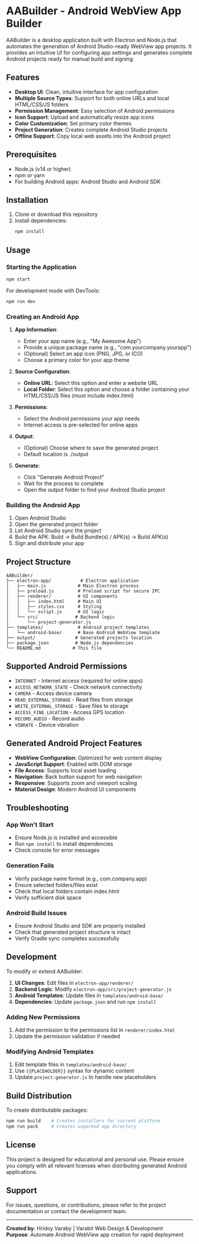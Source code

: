 # AABuilder - Android WebView App Builder

AABuilder is a desktop application built with Electron and Node.js that automates the generation of Android Studio-ready WebView app projects. It provides an intuitive UI for configuring app settings and generates complete Android projects ready for manual build and signing.

## Features

- **Desktop UI**: Clean, intuitive interface for app configuration
- **Multiple Source Types**: Support for both online URLs and local HTML/CSS/JS folders
- **Permission Management**: Easy selection of Android permissions
- **Icon Support**: Upload and automatically resize app icons
- **Color Customization**: Set primary color themes
- **Project Generation**: Creates complete Android Studio projects
- **Offline Support**: Copy local web assets into the Android project

## Prerequisites

- Node.js (v14 or higher)
- npm or yarn
- For building Android apps: Android Studio and Android SDK

## Installation

1. Clone or download this repository
2. Install dependencies:
   ```bash
   npm install
   ```

## Usage

### Starting the Application

```bash
npm start
```

For development mode with DevTools:
```bash
npm run dev
```

### Creating an Android App

1. **App Information**:
   - Enter your app name (e.g., "My Awesome App")
   - Provide a unique package name (e.g., "com.yourcompany.yourapp")
   - (Optional) Select an app icon (PNG, JPG, or ICO)
   - Choose a primary color for your app theme

2. **Source Configuration**:
   - **Online URL**: Select this option and enter a website URL
   - **Local Folder**: Select this option and choose a folder containing your HTML/CSS/JS files (must include index.html)

3. **Permissions**:
   - Select the Android permissions your app needs
   - Internet access is pre-selected for online apps

4. **Output**:
   - (Optional) Choose where to save the generated project
   - Default location is ./output

5. **Generate**:
   - Click "Generate Android Project"
   - Wait for the process to complete
   - Open the output folder to find your Android Studio project

### Building the Android App

1. Open Android Studio
2. Open the generated project folder
3. Let Android Studio sync the project
4. Build the APK: Build → Build Bundle(s) / APK(s) → Build APK(s)
5. Sign and distribute your app

## Project Structure

```
AABuilder/
├── electron-app/           # Electron application
│   ├── main.js            # Main Electron process
│   ├── preload.js         # Preload script for secure IPC
│   ├── renderer/          # UI components
│   │   ├── index.html     # Main UI
│   │   ├── styles.css     # Styling
│   │   └── script.js      # UI logic
│   └── src/              # Backend logic
│       └── project-generator.js
├── templates/             # Android project templates
│   └── android-base/      # Base Android WebView template
├── output/               # Generated projects location
├── package.json          # Node.js dependencies
└── README.md            # This file
```

## Supported Android Permissions

- `INTERNET` - Internet access (required for online apps)
- `ACCESS_NETWORK_STATE` - Check network connectivity
- `CAMERA` - Access device camera
- `READ_EXTERNAL_STORAGE` - Read files from storage
- `WRITE_EXTERNAL_STORAGE` - Save files to storage
- `ACCESS_FINE_LOCATION` - Access GPS location
- `RECORD_AUDIO` - Record audio
- `VIBRATE` - Device vibration

## Generated Android Project Features

- **WebView Configuration**: Optimized for web content display
- **JavaScript Support**: Enabled with DOM storage
- **File Access**: Supports local asset loading
- **Navigation**: Back button support for web navigation
- **Responsive**: Supports zoom and viewport scaling
- **Material Design**: Modern Android UI components

## Troubleshooting

### App Won't Start
- Ensure Node.js is installed and accessible
- Run `npm install` to install dependencies
- Check console for error messages

### Generation Fails
- Verify package name format (e.g., com.company.app)
- Ensure selected folders/files exist
- Check that local folders contain index.html
- Verify sufficient disk space

### Android Build Issues
- Ensure Android Studio and SDK are properly installed
- Check that generated project structure is intact
- Verify Gradle sync completes successfully

## Development

To modify or extend AABuilder:

1. **UI Changes**: Edit files in `electron-app/renderer/`
2. **Backend Logic**: Modify `electron-app/src/project-generator.js`
3. **Android Templates**: Update files in `templates/android-base/`
4. **Dependencies**: Update `package.json` and run `npm install`

### Adding New Permissions

1. Add the permission to the permissions list in `renderer/index.html`
2. Update the permission validation if needed

### Modifying Android Templates

1. Edit template files in `templates/android-base/`
2. Use `{{PLACEHOLDER}}` syntax for dynamic content
3. Update `project-generator.js` to handle new placeholders

## Build Distribution

To create distributable packages:

```bash
npm run build    # Creates installers for current platform
npm run pack     # Creates unpacked app directory
```

## License

This project is designed for educational and personal use. Please ensure you comply with all relevant licenses when distributing generated Android applications.

## Support

For issues, questions, or contributions, please refer to the project documentation or contact the development team.

---

**Created by**: Hridoy Varaby | Varabit Web Design & Development  
**Purpose**: Automate Android WebView app creation for rapid deployment